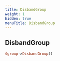 ```yaml
---
title: DisbandGroup
weight: 1
hidden: true
menuTitle: DisbandGroup
---
```

## DisbandGroup
```perl
$group->DisbandGroup()
```